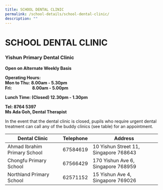 ```yaml
---
title: SCHOOL DENTAL CLINIC
permalink: /school-details/school-dental-clinic/
description: ""
---
```

# SCHOOL DENTAL CLINIC

### Yishun Primary Dental Clinic

**Open on Alternate Weekly Basis**

**Operating Hours:**   
**Mon to Thu:** **8.00am - 5.30pm**  
**Fri:**                 **8.00am - 5.00pm**

**Lunch Time: (Closed) 12.30pm - 1.30pm**  
 
**Tel: 8764 5397**   
**Ms Ada Goh, Dental Therapist**  

In the event that the dental clinic is closed, pupils who require urgent dental treatment can call any of the buddy clinics (see table) for an appointment.

| Dental Clinic   | Telephone | Address             |
|--------|----------|----------------|
| Ahmad Ibrahim Primary School | 67584619  | 10 Yishun Street 11, Singapore 768643 |
| Chongfu Primary School       | 67566429  | 170 Yishun Ave 6, Singapore 768959    |
| Northland Primary School     | 62571152  | 15 Yishun Ave 4, Singapore 769026     |